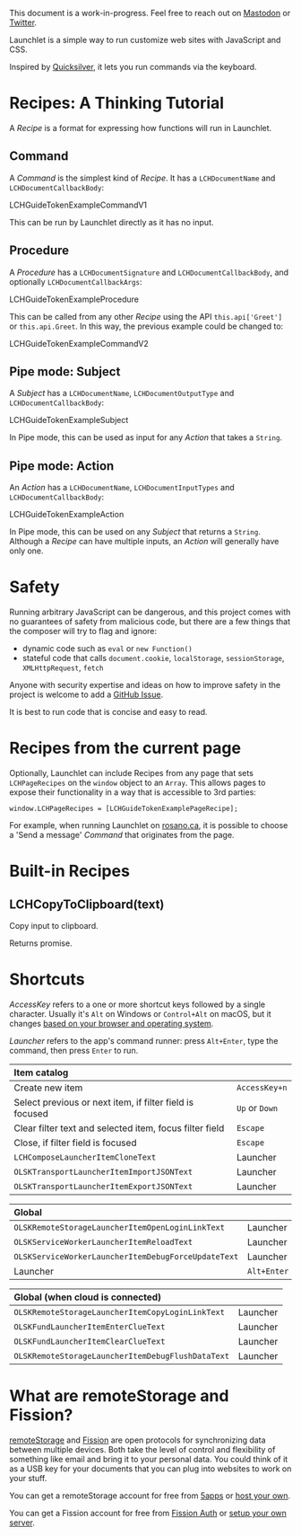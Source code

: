 <div class="OLSKDecorNotice">

This document is a work-in-progress. Feel free to reach out on [Mastodon](https://merveilles.town/@rosano) or [Twitter](https://twitter.com/rosano).

</div>

Launchlet is a simple way to run customize web sites with JavaScript and CSS.

Inspired by [Quicksilver](https://qsapp.com), it lets you run commands via the keyboard.

# Recipes: A Thinking Tutorial

A *Recipe* is a format for expressing how functions will run in Launchlet.

## Command

A *Command* is the simplest kind of *Recipe*. It has a `LCHDocumentName` and `LCHDocumentCallbackBody`:

LCHGuideTokenExampleCommandV1

This can be run by Launchlet directly as it has no input.

## Procedure

A *Procedure* has a `LCHDocumentSignature` and `LCHDocumentCallbackBody`, and optionally `LCHDocumentCallbackArgs`:

LCHGuideTokenExampleProcedure

This can be called from any other *Recipe* using the API `this.api['Greet']` or `this.api.Greet`. In this way, the previous example could be changed to:

LCHGuideTokenExampleCommandV2

## Pipe mode: Subject

A *Subject* has a `LCHDocumentName`, `LCHDocumentOutputType` and `LCHDocumentCallbackBody`:

LCHGuideTokenExampleSubject

In Pipe mode, this can be used as input for any *Action* that takes a `String`.

## Pipe mode: Action

An *Action* has a `LCHDocumentName`, `LCHDocumentInputTypes` and `LCHDocumentCallbackBody`:

LCHGuideTokenExampleAction

In Pipe mode, this can be used on any *Subject* that returns a `String`. Although a *Recipe* can have multiple inputs, an *Action* will generally have only one.

# Safety

Running arbitrary JavaScript can be dangerous, and this project comes with no guarantees of safety from malicious code, but there are a few things that the composer will try to flag and ignore:
- dynamic code such as `eval` or `new Function()`
- stateful code that calls `document.cookie`, `localStorage`, `sessionStorage`, `XMLHttpRequest`, `fetch`

Anyone with security expertise and ideas on how to improve safety in the project is welcome to add a [GitHub Issue](https://github.com/launchlet/launchlet/issues).

It is best to run code that is concise and easy to read.

# Recipes from the current page

Optionally, Launchlet can include Recipes from any page that sets `LCHPageRecipes` on the `window` object to an `Array`. This allows pages to expose their functionality in a way that is accessible to 3rd parties:

<pre class="OLSKDecorGlossary"><code>window.LCHPageRecipes = [LCHGuideTokenExamplePageRecipe];</code></pre>

For example, when running Launchlet on <a href="https://rosano.ca" target="_blank">rosano.ca</a>, it is possible to choose a 'Send a message' *Command* that originates from the page.

# Built-in Recipes

## LCHCopyToClipboard(text)

Copy input to clipboard.

Returns promise.

# Shortcuts

<div class="OLSKDecorNotice">

*AccessKey* refers to a one or more shortcut keys followed by a single character. Usually it's `Alt` on Windows or `Control+Alt` on macOS, but it changes [based on your browser and operating system](https://www.w3schools.com/tags/att_global_accesskey.asp#table2).

*Launcher* refers to the app's command runner: press `Alt+Enter`, type the command, then press `Enter` to run.

</div>

| Item catalog ||
:--- | ---
| Create new item | `AccessKey+n` |
| Select previous or next item, if filter field is focused | `Up` or `Down` |
| Clear filter text and selected item, focus filter field | `Escape` |
| Close, if filter field is focused | `Escape` |
| `LCHComposeLauncherItemCloneText` | Launcher |
| `OLSKTransportLauncherItemImportJSONText` | Launcher |
| `OLSKTransportLauncherItemExportJSONText` | Launcher |

| Global ||
:--- | ---
| `OLSKRemoteStorageLauncherItemOpenLoginLinkText` | Launcher |
| `OLSKServiceWorkerLauncherItemReloadText` | Launcher |
| `OLSKServiceWorkerLauncherItemDebugForceUpdateText` | Launcher |
| Launcher | `Alt+Enter` |

| Global (when cloud is connected) ||
:--- | ---
| `OLSKRemoteStorageLauncherItemCopyLoginLinkText` | Launcher |
| `OLSKFundLauncherItemEnterClueText` | Launcher |
| `OLSKFundLauncherItemClearClueText` | Launcher |
| `OLSKRemoteStorageLauncherItemDebugFlushDataText` | Launcher |

# What are remoteStorage and Fission?

[remoteStorage](https://remotestorage.io) and [Fission](https://fission.codes) are open protocols for synchronizing data between multiple devices. Both take the level of control and flexibility of something like email and bring it to your personal data. You could think of it as a USB key for your documents that you can plug into websites to work on your stuff.

You can get a remoteStorage account for free from [5apps](https://5apps.com/storage/) or [host your own](https://wiki.remotestorage.io/Servers).

You can get a Fission account for free from [Fission Auth](https://auth.fission.codes) or [setup your own server](https://github.com/fission-suite/fission-suite).
